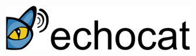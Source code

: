 <picture>
  <source media="(prefers-color-scheme: dark)" srcset="logo_theme_dark.svg">
  <source media="(prefers-color-scheme: light)" srcset="logo_theme_light.svg">
  <img alt="An illustration of sound waves emitted by a cat" src="logo_theme_light.svg">
</picture>
